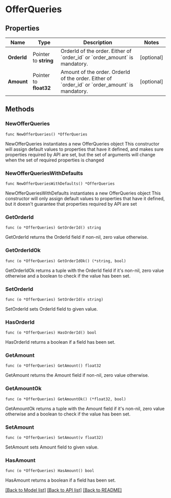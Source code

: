 # OfferQueries

## Properties

Name | Type | Description | Notes
------------ | ------------- | ------------- | -------------
**OrderId** | Pointer to **string** | OrderId of the order. Either of &#x60;order_id&#x60; or &#x60;order_amount&#x60; is mandatory. | [optional] 
**Amount** | Pointer to **float32** | Amount of the order. OrderId of the order. Either of &#x60;order_id&#x60; or &#x60;order_amount&#x60; is mandatory. | [optional] 

## Methods

### NewOfferQueries

`func NewOfferQueries() *OfferQueries`

NewOfferQueries instantiates a new OfferQueries object
This constructor will assign default values to properties that have it defined,
and makes sure properties required by API are set, but the set of arguments
will change when the set of required properties is changed

### NewOfferQueriesWithDefaults

`func NewOfferQueriesWithDefaults() *OfferQueries`

NewOfferQueriesWithDefaults instantiates a new OfferQueries object
This constructor will only assign default values to properties that have it defined,
but it doesn't guarantee that properties required by API are set

### GetOrderId

`func (o *OfferQueries) GetOrderId() string`

GetOrderId returns the OrderId field if non-nil, zero value otherwise.

### GetOrderIdOk

`func (o *OfferQueries) GetOrderIdOk() (*string, bool)`

GetOrderIdOk returns a tuple with the OrderId field if it's non-nil, zero value otherwise
and a boolean to check if the value has been set.

### SetOrderId

`func (o *OfferQueries) SetOrderId(v string)`

SetOrderId sets OrderId field to given value.

### HasOrderId

`func (o *OfferQueries) HasOrderId() bool`

HasOrderId returns a boolean if a field has been set.

### GetAmount

`func (o *OfferQueries) GetAmount() float32`

GetAmount returns the Amount field if non-nil, zero value otherwise.

### GetAmountOk

`func (o *OfferQueries) GetAmountOk() (*float32, bool)`

GetAmountOk returns a tuple with the Amount field if it's non-nil, zero value otherwise
and a boolean to check if the value has been set.

### SetAmount

`func (o *OfferQueries) SetAmount(v float32)`

SetAmount sets Amount field to given value.

### HasAmount

`func (o *OfferQueries) HasAmount() bool`

HasAmount returns a boolean if a field has been set.


[[Back to Model list]](../README.md#documentation-for-models) [[Back to API list]](../README.md#documentation-for-api-endpoints) [[Back to README]](../README.md)


